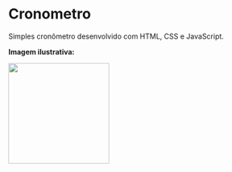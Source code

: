 # Cronometro
Simples cronômetro desenvolvido com HTML, CSS e JavaScript.

**Imagem ilustrativa:**

<div>
  <img src="https://user-images.githubusercontent.com/90710466/162592546-52ea018b-08ae-4a39-8099-f7e0140262e9.png" width= 200px />
<div/>
  
  
